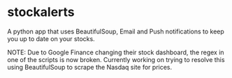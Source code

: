 # stockalerts

A python app that uses BeautifulSoup, Email and Push notifications to keep you up to date on your stocks.

NOTE: Due to Google Finance changing their stock dashboard, the regex in one of the scripts is now broken. Currently working on trying to resolve this using BeautifulSoup to scrape the Nasdaq site for prices.
